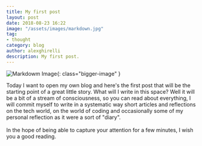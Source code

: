```yaml
---
title: My first post
layout: post
date: 2018-08-23 16:22
image: "/assets/images/markdown.jpg"
tag:
- thought
category: blog
author: alexghirelli
description: My first post.
---
```


![Markdowm Image][1]{: class="bigger-image" }

Today I want to open my own blog and here's the first post that will be the starting point of a great little story.
What will I write in this space? Well it will be a bit of a stream of consciousness, so you can read about everything, I will commit myself to write in a systematic way short articles and reflections on the tech world, on the world of coding and occasionally some of my personal reflection as it were a sort of "diary".
<br/><br/>
In the hope of being able to capture your attention for a few minutes, I wish you a good reading. 

[1]: http://kune.fr/wp-content/uploads/2013/10/ghost-blog.jpg
